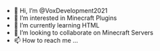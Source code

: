 - 👋 Hi, I’m @VoxDevelopment2021
- 👀 I’m interested in Minecraft Plugins
- 🌱 I’m currently learning HTML
- 💞️ I’m looking to collaborate on Minecraft Servers
- 📫 How to reach me ...

<!---
VoxDevelopment2021/VoxDevelopment2021 is a ✨ special ✨ repository because its `README.md` (this file) appears on your GitHub profile.
You can click the Preview link to take a look at your changes.
--->
